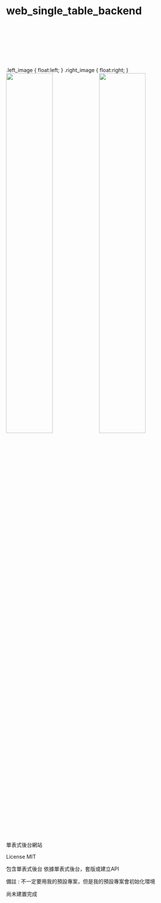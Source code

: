 # web_single_table_backend

<br>
<br>
<br>
<br>
<br>
<br>

.left_image { float:left; }
.right_image { float:right; }
<img class='left_image' src='https://github.com/hahaha0417/web_single_table_backend_demo/blob/master/laravel.png' width=50%><img class='right_image' src='https://github.com/hahaha0417/web_single_table_backend_demo/blob/master/p_h_p%20framework.png' width=50%> 


<br>
<br>
<br>
<br>
<br>
<br>

單表式後台網站

License MIT

包含單表式後台
依據單表式後台，套版或建立API

備註 : 不一定要用我的預設專案，但是我的預設專案會初始化環境

尚未建置完成
